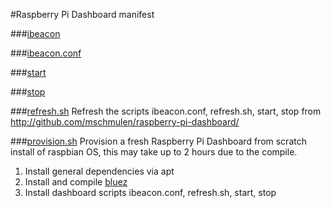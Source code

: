 #Raspberry Pi Dashboard manifest


###[ibeacon](https://github.com/mschmulen/raspberry-pi-dashboard/blob/master/ibeacon)


###[ibeacon.conf](https://github.com/mschmulen/raspberry-pi-dashboard/blob/master/ibeacon.conf)

###[start](https://github.com/mschmulen/raspberry-pi-dashboard/blob/master/start)

###[stop](https://github.com/mschmulen/raspberry-pi-dashboard/blob/master/stop)


###[refresh.sh](https://github.com/mschmulen/raspberry-pi-dashboard/blob/master/refresh.sh)
Refresh the scripts ibeacon.conf, refresh.sh, start, stop from http://github.com/mschmulen/raspberry-pi-dashboard/



###[provision.sh](https://github.com/mschmulen/raspberry-pi-dashboard/blob/master/provision.sh)
Provision a fresh Raspberry Pi Dashboard from scratch install of raspbian OS, this may take up to 2 hours due to the compile.

1. Install general dependencies via apt
1. Install and compile [bluez](http://www.kernel.org/pub/linux/bluetooth/bluez-5.8.tar.xz)
1. Install dashboard scripts ibeacon.conf, refresh.sh, start, stop







